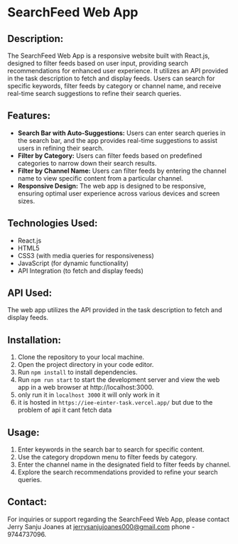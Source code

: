<!-- # Getting Started with Create React App

This project was bootstrapped with [Create React App](https://github.com/facebook/create-react-app).

## Available Scripts

In the project directory, you can run:

### `npm start`

Runs the app in the development mode.\
Open [http://localhost:3000](http://localhost:3000) to view it in your browser.

The page will reload when you make changes.\
You may also see any lint errors in the console.

### `npm test`

Launches the test runner in the interactive watch mode.\
See the section about [running tests](https://facebook.github.io/create-react-app/docs/running-tests) for more information.

### `npm run build`

Builds the app for production to the `build` folder.\
It correctly bundles React in production mode and optimizes the build for the best performance.

The build is minified and the filenames include the hashes.\
Your app is ready to be deployed!

See the section about [deployment](https://facebook.github.io/create-react-app/docs/deployment) for more information.

### `npm run eject`

**Note: this is a one-way operation. Once you `eject`, you can't go back!**

If you aren't satisfied with the build tool and configuration choices, you can `eject` at any time. This command will remove the single build dependency from your project.

Instead, it will copy all the configuration files and the transitive dependencies (webpack, Babel, ESLint, etc) right into your project so you have full control over them. All of the commands except `eject` will still work, but they will point to the copied scripts so you can tweak them. At this point you're on your own.

You don't have to ever use `eject`. The curated feature set is suitable for small and middle deployments, and you shouldn't feel obligated to use this feature. However we understand that this tool wouldn't be useful if you couldn't customize it when you are ready for it.

## Learn More

You can learn more in the [Create React App documentation](https://facebook.github.io/create-react-app/docs/getting-started).

To learn React, check out the [React documentation](https://reactjs.org/).

### Code Splitting

This section has moved here: [https://facebook.github.io/create-react-app/docs/code-splitting](https://facebook.github.io/create-react-app/docs/code-splitting)

### Analyzing the Bundle Size

This section has moved here: [https://facebook.github.io/create-react-app/docs/analyzing-the-bundle-size](https://facebook.github.io/create-react-app/docs/analyzing-the-bundle-size)

### Making a Progressive Web App

This section has moved here: [https://facebook.github.io/create-react-app/docs/making-a-progressive-web-app](https://facebook.github.io/create-react-app/docs/making-a-progressive-web-app)

### Advanced Configuration

This section has moved here: [https://facebook.github.io/create-react-app/docs/advanced-configuration](https://facebook.github.io/create-react-app/docs/advanced-configuration)

### Deployment

This section has moved here: [https://facebook.github.io/create-react-app/docs/deployment](https://facebook.github.io/create-react-app/docs/deployment)

### `npm run build` fails to minify

This section has moved here: [https://facebook.github.io/create-react-app/docs/troubleshooting#npm-run-build-fails-to-minify](https://facebook.github.io/create-react-app/docs/troubleshooting#npm-run-build-fails-to-minify) -->

# SearchFeed Web App

## Description:

The SearchFeed Web App is a responsive website built with React.js, designed to filter feeds based on user input, providing search recommendations for enhanced user experience. It utilizes an API provided in the task description to fetch and display feeds. Users can search for specific keywords, filter feeds by category or channel name, and receive real-time search suggestions to refine their search queries.

## Features:

- **Search Bar with Auto-Suggestions:** Users can enter search queries in the search bar, and the app provides real-time suggestions to assist users in refining their search.
- **Filter by Category:** Users can filter feeds based on predefined categories to narrow down their search results.
- **Filter by Channel Name:** Users can filter feeds by entering the channel name to view specific content from a particular channel.
- **Responsive Design:** The web app is designed to be responsive, ensuring optimal user experience across various devices and screen sizes.

## Technologies Used:

- React.js
- HTML5
- CSS3 (with media queries for responsiveness)
- JavaScript (for dynamic functionality)
- API Integration (to fetch and display feeds)

## API Used:

The web app utilizes the API provided in the task description to fetch and display feeds.

## Installation:

1. Clone the repository to your local machine.
2. Open the project directory in your code editor.
3. Run `npm install` to install dependencies.
4. Run `npm run start` to start the development server and view the web app in a web browser at http://localhost:3000.
5. only run it in `localhost 3000` it will only work in it
6. it is hosted in `https://iee-einter-task.vercel.app/` but due to the problem of api it cant fetch data

## Usage:

1. Enter keywords in the search bar to search for specific content.
2. Use the category dropdown menu to filter feeds by category.
3. Enter the channel name in the designated field to filter feeds by channel.
4. Explore the search recommendations provided to refine your search queries.

## Contact:

For inquiries or support regarding the SearchFeed Web App, please contact Jerry Sanju Joanes at jerrysanjujoanes000@gmail.com phone - 9744737096.
